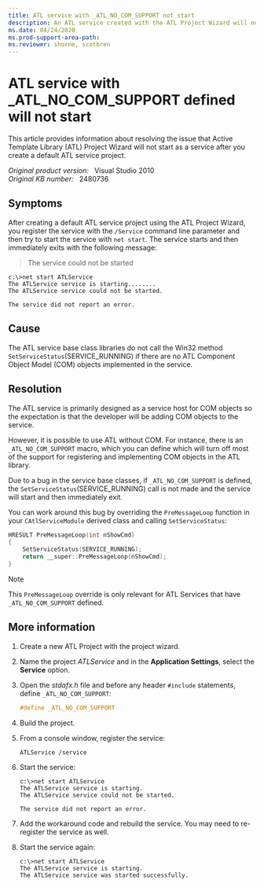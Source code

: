 ```yaml
---
title: ATL service with _ATL_NO_COM_SUPPORT not start
description: An ATL service created with the ATL Project Wizard will not start as a service.
ms.date: 04/24/2020
ms.prod-support-area-path: 
ms.reviewer: shorne, scotbren
---
```

# ATL service with _ATL_NO_COM_SUPPORT defined will not start

This article provides information about resolving the issue that Active Template Library (ATL) Project Wizard will not start as a service after you create a default ATL service project.

_Original product version:_ &nbsp; Visual Studio 2010  
_Original KB number:_ &nbsp; 2480736

## Symptoms

After creating a default ATL service project using the ATL Project Wizard, you register the service with the `/Service` command line parameter and then try to start the service with `net start`. The service starts and then immediately exits with the following message:

> The service could not be started

```console
c:\>net start ATLService
The ATLService service is starting........
The ATLService service could not be started.

The service did not report an error.
```

## Cause

The ATL service base class libraries do not call the Win32 method `SetServiceStatus`(SERVICE_RUNNING) if there are no ATL Component Object Model (COM) objects implemented in the service.

## Resolution

The ATL service is primarily designed as a service host for COM objects so the expectation is that the developer will be adding COM objects to the service.

However, it is possible to use ATL without COM. For instance, there is an `_ATL_NO_COM_SUPPORT` macro, which you can define which will turn off most of the support for registering and implementing COM objects in the ATL library.

Due to a bug in the service base classes, if `_ATL_NO_COM_SUPPORT` is defined, the `SetServiceStatus`(SERVICE_RUNNING) call is not made and the service will start and then immediately exit.

You can work around this bug by overriding the `PreMessageLoop` function in your `CAtlServiceModule` derived class and calling `SetServiceStatus`:

```cpp
HRESULT PreMessageLoop(int nShowCmd)
{
    SetServiceStatus(SERVICE_RUNNING);
    return __super::PreMessageLoop(nShowCmd);
}
```

> [!NOTE]
> This `PreMessageLoop` override is only relevant for ATL Services that have `_ATL_NO_COM_SUPPORT` defined.

## More information

1. Create a new ATL Project with the project wizard.
2. Name the project *ATLService* and in the **Application Settings**, select the **Service** option.
3. Open the *stdafx.h* file and before any header `#include` statements, define `_ATL_NO_COM_SUPPORT`:

    ```cpp
    #define _ATL_NO_COM_SUPPORT
    ```

4. Build the project.
5. From a console window, register the service:

    ```console
    ATLService /service  
    ```

6. Start the service:

    ```console
    c:\>net start ATLService
    The ATLService service is starting.
    The ATLService service could not be started.

    The service did not report an error.
    ```

7. Add the workaround code and rebuild the service. You may need to re-register the service as well.
8. Start the service again:

    ```console
    c:\>net start ATLService
    The ATLService service is starting.
    The ATLService service was started successfully.
    ```
